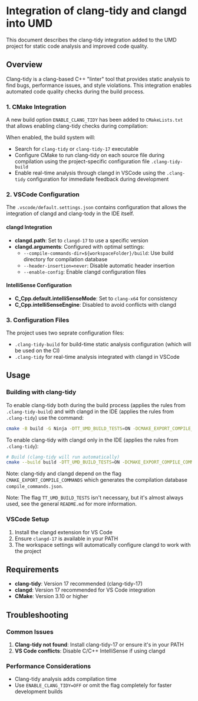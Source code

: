 # Integration of clang-tidy and clangd into UMD

This document describes the clang-tidy integration added to the UMD project for static code analysis and improved code quality.

## Overview

Clang-tidy is a clang-based C++ "linter" tool that provides static analysis to find bugs, performance issues, and style violations. This integration enables automated code quality checks during the build process.

### 1. CMake Integration

A new build option `ENABLE_CLANG_TIDY` has been added to `CMakeLists.txt` that allows enabling clang-tidy checks during compilation:



When enabled, the build system will:
- Search for `clang-tidy` or `clang-tidy-17` executable
- Configure CMake to run clang-tidy on each source file during compilation using the project-specific configuration file `.clang-tidy-build`
- Enable real-time analysis through clangd in VSCode using the `.clang-tidy` configuration for immediate feedback during development

### 2. VSCode Configuration

The `.vscode/default.settings.json` contains configuration that allows the integration of clangd and clang-tody in the IDE itself.

#### clangd Integration
- **clangd.path**: Set to `clangd-17` to use a specific version
- **clangd.arguments**: Configured with optimal settings:
  - `--compile-commands-dir=${workspaceFolder}/build`: Use build directory for compilation database
  - `--header-insertion=never`: Disable automatic header insertion
  - `--enable-config`: Enable clangd configuration files

#### IntelliSense Configuration
- **C_Cpp.default.intelliSenseMode**: Set to `clang-x64` for consistency
- **C_Cpp.intelliSenseEngine**: Disabled to avoid conflicts with clangd

### 3. Configuration Files

The project uses two seprate configuration files: 
- `.clang-tidy-build` for build-time static analysis configuration (which will be used on the CI)
- `.clang-tidy` for real-time analysis integrated with clangd in VSCode

## Usage

### Building with clang-tidy

To enable clang-tidy both during the build process (applies the rules from `.clang-tidy-build`) and with clangd in the IDE (applies the rules from `.clang-tidy`) use the command:

```bash
cmake -B build -G Ninja -DTT_UMD_BUILD_TESTS=ON -DCMAKE_EXPORT_COMPILE_COMMANDS=1 -DENABLE_CLANG_TIDY=ON
```

To enable clang-tidy with clangd only in the IDE (applies the rules from `.clang-tidy`):

```bash
# Build (clang-tidy will run automatically)
cmake --build build -DTT_UMD_BUILD_TESTS=ON -DCMAKE_EXPORT_COMPILE_COMMANDS=1
```

Note: clang-tidy and clangd depend on the flag `CMAKE_EXPORT_COMPILE_COMMANDS` which generates the compilation database `compile_commands.json`.

Note: The flag `TT_UMD_BUILD_TESTS` isn't necessary, but it's almost always used, see the general `README.md` for more information.

### VSCode Setup

1. Install the clangd extension for VS Code
2. Ensure `clangd-17` is available in your PATH
3. The workspace settings will automatically configure clangd to work with the project

## Requirements

- **clang-tidy**: Version 17 recommended (clang-tidy-17)
- **clangd**: Version 17 recommended for VS Code integration
- **CMake**: Version 3.10 or higher

## Troubleshooting

### Common Issues

1. **Clang-tidy not found**: Install clang-tidy-17 or ensure it's in your PATH
2. **VS Code conflicts**: Disable C/C++ IntelliSense if using clangd

### Performance Considerations

- Clang-tidy analysis adds compilation time
- Use `ENABLE_CLANG_TIDY=OFF` or omit the flag completely for faster development builds
